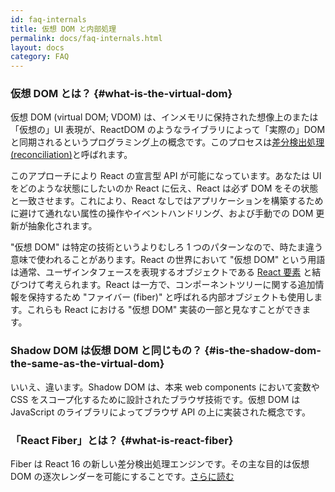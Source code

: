 ```yaml
---
id: faq-internals
title: 仮想 DOM と内部処理
permalink: docs/faq-internals.html
layout: docs
category: FAQ
---
```


### 仮想 DOM とは？ {#what-is-the-virtual-dom}

仮想 DOM (virtual DOM; VDOM) は、インメモリに保持された想像上のまたは「仮想の」UI 表現が、ReactDOM のようなライブラリによって「実際の」DOM と同期されるというプログラミング上の概念です。このプロセスは[差分検出処理 (reconciliation)](/docs/reconciliation.html)と呼ばれます。

このアプローチにより React の宣言型 API が可能になっています。あなたは UI をどのような状態にしたいのか React に伝え、React は必ず DOM をその状態と一致させます。これにより、React なしではアプリケーションを構築するために避けて通れない属性の操作やイベントハンドリング、および手動での DOM 更新が抽象化されます。

"仮想 DOM" は特定の技術というよりむしろ 1 つのパターンなので、時たま違う意味で使われることがあります。React の世界において "仮想 DOM" という用語は通常、ユーザインタフェースを表現するオブジェクトである [React 要素](/docs/rendering-elements.html) と結びつけて考えられます。React は一方で、コンポーネントツリーに関する追加情報を保持するため "ファイバー (fiber)" と呼ばれる内部オブジェクトも使用します。これらも React における "仮想 DOM" 実装の一部と見なすことができます。

### Shadow DOM は仮想 DOM と同じもの？ {#is-the-shadow-dom-the-same-as-the-virtual-dom}

いいえ、違います。Shadow DOM は、本来 web components において変数や CSS をスコープ化するために設計されたブラウザ技術です。仮想 DOM は JavaScript のライブラリによってブラウザ API の上に実装された概念です。

### 「React Fiber」とは？ {#what-is-react-fiber}

Fiber は React 16 の新しい差分検出処理エンジンです。その主な目的は仮想 DOM の逐次レンダーを可能にすることです。[さらに読む](https://github.com/acdlite/react-fiber-architecture)
